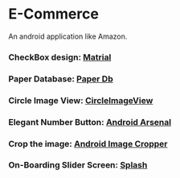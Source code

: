 # E-Commerce
An android application like Amazon.


### CheckBox design: [Matrial](https://github.com/rey5137/material)
### Paper Database: [Paper Db](https://github.com/pilgr/Paper)
### Circle Image View: [CircleImageView](https://github.com/hdodenhof/CircleImageView)
### Elegant Number Button: [Android Arsenal](https://android-arsenal.com/details/1/4136)
### Crop the image: [Android Image Cropper](https://github.com/ArthurHub/Android-Image-Cropper)
### On-Boarding Slider Screen: [Splash](https://github.com/msayan/tutorial-view)